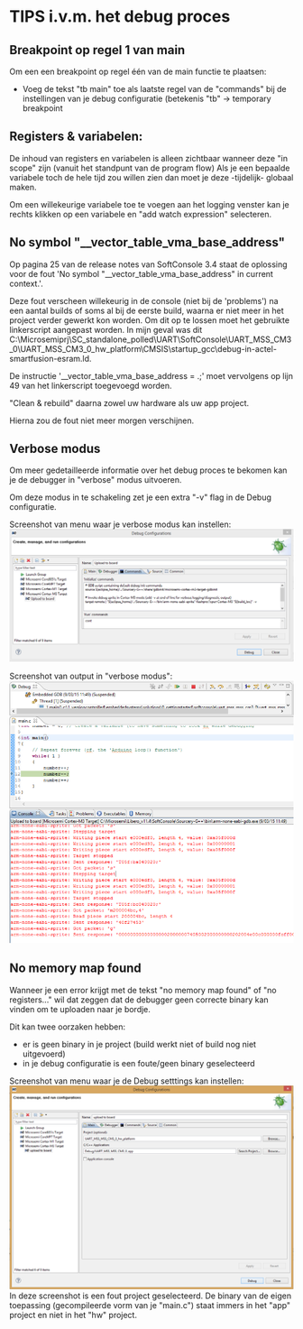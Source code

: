 # TIPS i.v.m. het debug proces

## Breakpoint op regel 1 van main
Om een een breakpoint op regel één van de main functie te plaatsen:
 * Voeg de tekst "tb main" toe als laatste regel van de "commands" bij de instellingen van je debug configuratie (betekenis "tb" -> temporary breakpoint

## Registers & variabelen:
De inhoud van registers en variabelen is alleen zichtbaar wanneer deze "in scope" zijn (vanuit het standpunt van de program flow)
Als je een bepaalde variabele toch de hele tijd zou willen zien dan moet je deze -tijdelijk- globaal maken.

Om een willekeurige variabele toe te voegen aan het logging venster kan je rechts klikken op een variabele en "add watch expression" selecteren.


## No symbol "__vector_table_vma_base_address"
Op pagina 25 van de release notes van SoftConsole 3.4 staat de oplossing voor de fout 'No symbol "__vector_table_vma_base_address" in current context.'.

Deze fout verscheen willekeurig in de console (niet bij de 'problems') na een aantal builds of soms al bij de eerste build, waarna er niet meer in het project verder gewerkt kon worden.
Om dit op te lossen moet het gebruikte linkerscript aangepast worden. In mijn geval was dit C:\Microsemiprj\SC_standalone_polled\UART\SoftConsole\UART_MSS_CM3_0\UART_MSS_CM3_0_hw_platform\CMSIS\startup_gcc\debug-in-actel-smartfusion-esram.ld.

De instructie '__vector_table_vma_base_address = .;' moet vervolgens op lijn 49 van het linkerscript toegevoegd worden.

"Clean & rebuild" daarna zowel uw hardware als uw app project. 

Hierna zou de fout niet meer morgen verschijnen.

## Verbose modus
Om meer gedetailleerde informatie over het debug proces te bekomen kan je de debugger in "verbose" modus uitvoeren.

Om deze modus in te schakeling zet je een extra "-v" flag in de Debug configuratie.

Screenshot van menu waar je verbose modus kan instellen:
![Screenshot van menu waar je verbose modus kan instellen:](/Tips/SoftConsole/Debug/screenshots/verboseMode_setting.PNG?raw=true "screenshot menu verbose")

Screenshot van output in "verbose modus":
![Screenshot van output in "verbose modus":](/Tips/SoftConsole/Debug/screenshots/verboseMode_output.PNG?raw=true "Screenshot verbose")

## No memory map found 
Wanneer je een error krijgt met de tekst "no memory map found" of "no registers..." wil dat zeggen dat de debugger geen correcte binary kan vinden om te uploaden naar je bordje.

Dit kan twee oorzaken hebben:
 * er is geen binary in je project (build werkt niet of build nog niet uitgevoerd)
 * in je debug configuratie is een foute/geen binary geselecteerd
 
Screenshot van menu waar je de Debug setttings kan instellen:
![Screenshot van menu waar je de Debug setttings kan instellen:](/Tips/SoftConsole/Debug/screenshots/selectBinary.png?raw=true "screenshot menu Debug")
In deze screenshot is een fout project geselecteerd.
De binary van de eigen toepassing (gecompileerde vorm van je "main.c") staat immers in het "app" project en niet in het "hw" project.

